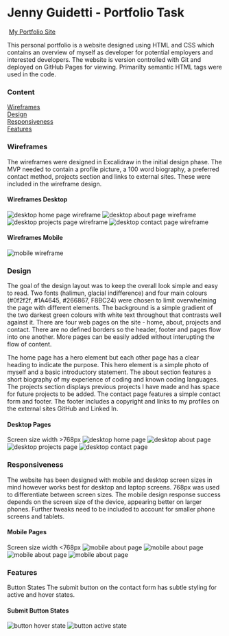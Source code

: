 #  Jenny Guidetti - Portfolio Task
​
[My Portfolio Site](https://jennyguidetti.github.io/)

This personal portfolio is a website designed using HTML and CSS which contains an overview of myself as developer for potential employers and interested developers. The website is version controlled with Git and deployed on GitHub Pages for viewing. Primarilty semantic HTML tags were used in the code.

### Content
[Wireframes](#Wireframes)  
[Design](#Design)  
[Responsiveness](#Responsiveness)  
[Features](#Features)  

### Wireframes
The wireframes were designed in Excalidraw in the initial design phase. The MVP needed to contain a profile picture, a 100 word biography, a preferred contact method, projects section and links to external sites. These were included in the wireframe design. 

#### Wireframes Desktop
![desktop home page wireframe](./img/wireframe-desktop-home.png)
![desktop about page wireframe](./img/wireframe-desktop-about.png)
![desktop projects page wireframe](./img/wireframe-desktop-projects.png)
![desktop contact page wireframe](./img/wireframe-desktop-contact.png)

#### Wireframes Mobile
![mobile wireframe](./img/wireframe-mobile.png)

### Design
The goal of the design layout was to keep the overall look simple and easy to read. Two fonts (halimun, glacial indifference) and four main colours (#0f2f2f, #1A4645, #266867, F8BC24) were chosen to limit overwhelming the page with different elements. The background is a simple gradient of the two darkest green colours with white text throughout that contrasts well against it. There are four web pages on the site - home, about, projects and contact. There are no defined borders so the header, footer and pages flow into one another. More pages can be easily added without interupting the flow of content. 

The home page has a hero element but each other page has a clear heading to indicate the purpose. This hero element is a simple photo of myself and a basic introductory statement. The about section features a short biography of my experience of coding and known coding languages. The projects section displays previous projects I have made and has space for future projects to be added. The contact page features a simple contact form and footer. The footer includes a copyright and links to my profiles on the external sites GitHub and Linked In.

#### Desktop Pages
Screen size width >768px
![desktop home page](./img/desktop-home.png)
![desktop about page](/img/desktop-about.png)
![desktop projects page](/img/desktop-projects.png)
![desktop contact page](/img/desktop-contact.png)

### Responsiveness
The website has been designed with mobile and desktop screen sizes in mind however works best for desktop and laptop screens. 768px was used to differentiate between screen sizes. The mobile design response success depends on the screen size of the device, appearing better on larger phones. Further tweaks need to be included to account for smaller phone screens and tablets.

#### Mobile Pages
Screen size width <768px
![mobile about page](/img/mobile-home.png)
![mobile about page](/img/mobile-about.png)
![mobile about page](/img/mobile-projects.png)
![mobile about page](/img/mobile-contact.png)

### Features
Button States
The submit button on the contact form has subtle styling for active and hover states. 

#### Submit Button States
![button hover state](/img/button-hover.png)
![button active state](/img/button-active.png)